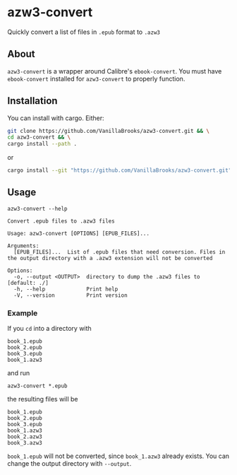 # azw3-convert

Quickly convert a list of files in `.epub` format to `.azw3`

## About

`azw3-convert` is a wrapper around Calibre's `ebook-convert`. You must have `ebook-convert` installed for 
`azw3-convert` to properly function.

## Installation

You can install with cargo. Either:

```bash
git clone https://github.com/VanillaBrooks/azw3-convert.git && \
cd azw3-convert && \
cargo install --path .
```

or


```bash
cargo install --git "https://github.com/VanillaBrooks/azw3-convert.git" -f
```


## Usage


```
azw3-convert --help
```

```
Convert .epub files to .azw3 files

Usage: azw3-convert [OPTIONS] [EPUB_FILES]...

Arguments:
  [EPUB_FILES]...  List of .epub files that need conversion. Files in the output directory with a .azw3 extension will not be converted

Options:
  -o, --output <OUTPUT>  directory to dump the .azw3 files to [default: ./]
  -h, --help             Print help
  -V, --version          Print version

```

### Example

If you `cd` into a directory with 

```
book_1.epub
book_2.epub
book_3.epub
book_1.azw3
```

and run

```
azw3-convert *.epub
```

the resulting files will be
```
book_1.epub
book_2.epub
book_3.epub
book_1.azw3
book_2.azw3
book_3.azw3
```

`book_1.epub` will not be converted, since `book_1.azw3` already exists. You can change the output directory
with `--output`.

